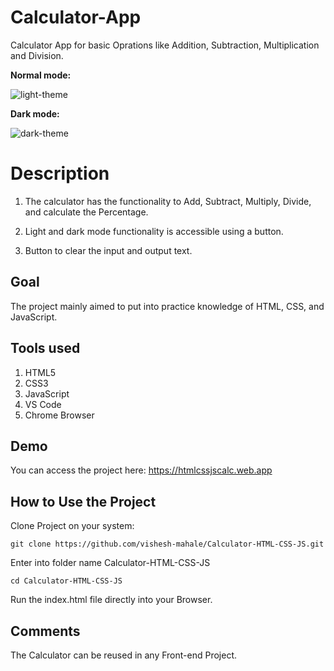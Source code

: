 
# Calculator-App

Calculator App for basic Oprations like Addition, Subtraction, Multiplication and Division. 

**Normal mode:**

![light-theme](https://github.com/vishesh-mahale/Calculator-HTML-CSS-JS/assets/55619589/ac4010f1-7378-4f97-a721-a2adb803171c)

**Dark mode:**

![dark-theme](https://github.com/vishesh-mahale/Calculator-HTML-CSS-JS/assets/55619589/903e59f0-b7f5-4809-9b79-7bda4feb2c28)


# Description

1. The calculator has the functionality to Add, Subtract, Multiply, Divide, and calculate the Percentage.

2. Light and dark mode functionality is accessible using a button.

3. Button to clear the input and output text.


## Goal

The project mainly aimed to put into practice knowledge of HTML, CSS, and JavaScript.

## Tools used

1. HTML5
2. CSS3
3. JavaScript
4. VS Code
5. Chrome Browser


## Demo

You can access the project here: https://htmlcssjscalc.web.app


## How to Use the Project

Clone Project on your system:

```
git clone https://github.com/vishesh-mahale/Calculator-HTML-CSS-JS.git
```

Enter into folder name Calculator-HTML-CSS-JS
```
cd Calculator-HTML-CSS-JS
```

Run the index.html file directly into your Browser.


## Comments
The Calculator can be reused in any Front-end Project.

